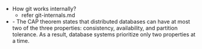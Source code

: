 - How git works internally?
  - refer git-internals.md
- <caps theorem>
  - The CAP theorem states that distributed databases can have at most two of the three properties: consistency, availability, and partition tolerance. As a result, database systems prioritize only two properties at a time.
